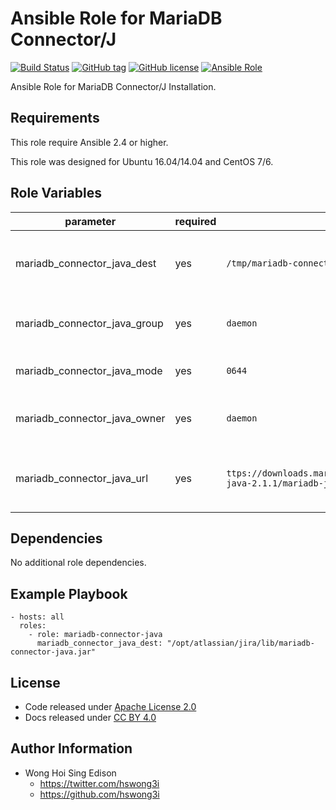 Ansible Role for MariaDB Connector/J
====================================

[![Build Status](https://travis-ci.org/alvistack/ansible-role-mariadb-connector-java.svg?branch=master)](https://travis-ci.org/alvistack/ansible-role-mariadb-connector-java)
[![GitHub tag](https://img.shields.io/github/tag/alvistack/ansible-role-mariadb-connector-java.svg)](https://github.com/alvistack/ansible-role-mariadb-connector-java)
[![GitHub license](https://img.shields.io/github/license/alvistack/ansible-role-mariadb-connector-java.svg)](https://github.com/alvistack/ansible-role-mariadb-connector-java/blob/master/LICENSE)
[![Ansible Role](https://img.shields.io/badge/galaxy-alvistack.mariadb--connector--java-blue.svg)](https://galaxy.ansible.com/alvistack/mariadb-connector-java)

Ansible Role for MariaDB Connector/J Installation.

Requirements
------------

This role require Ansible 2.4 or higher.

This role was designed for Ubuntu 16.04/14.04 and CentOS 7/6.

Role Variables
--------------

<table>
<colgroup>
<col width="20%" />
<col width="20%" />
<col width="20%" />
<col width="20%" />
<col width="20%" />
</colgroup>
<thead>
<tr class="header">
<th>parameter</th>
<th>required</th>
<th>default</th>
<th>choices</th>
<th>comments</th>
</tr>
</thead>
<tbody>
<tr class="odd">
<td>mariadb_connector_java_dest</td>
<td>yes</td>
<td><code>/tmp/mariadb-connector-java.jar</code></td>
<td></td>
<td>Absolute path of where to download the file to</td>
</tr>
<tr class="even">
<td>mariadb_connector_java_group</td>
<td>yes</td>
<td><code>daemon</code></td>
<td></td>
<td>Name of the group that should own the file</td>
</tr>
<tr class="odd">
<td>mariadb_connector_java_mode</td>
<td>yes</td>
<td><code>0644</code></td>
<td></td>
<td>Mode the file should be</td>
</tr>
<tr class="even">
<td>mariadb_connector_java_owner</td>
<td>yes</td>
<td><code>daemon</code></td>
<td></td>
<td>Name of the user that should own the file</td>
</tr>
<tr class="odd">
<td>mariadb_connector_java_url</td>
<td>yes</td>
<td><code>ttps://downloads.mariadb.com/Connectors/java/connector-java-2.1.1/mariadb-java-client-2.1.1.jar</code></td>
<td></td>
<td>URL for download MariaDB Connector/J JAR</td>
</tr>
</tbody>
</table>

Dependencies
------------

No additional role dependencies.

Example Playbook
----------------

    - hosts: all
      roles:
        - role: mariadb-connector-java
          mariadb_connector_java_dest: "/opt/atlassian/jira/lib/mariadb-connector-java.jar"

License
-------

-   Code released under [Apache License 2.0](https://github.com/alvistack/ansible-role-mariadb-connector-java/blob/master/LICENSE)
-   Docs released under [CC BY 4.0](http://creativecommons.org/licenses/by/4.0/)

Author Information
------------------

-   Wong Hoi Sing Edison
    -   <https://twitter.com/hswong3i>
    -   <https://github.com/hswong3i>

